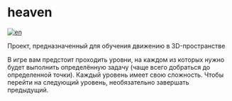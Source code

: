 # heaven
[![en](https://img.shields.io/badge/lang-en-red.svg)](https://github.com/velzevelt/heaven/blob/main/README.md)

Проект, предназначенный для обучения движению в 3D-пространстве  

В игре вам предстоит проходить уровни, на каждом из которых нужно будет выполнить определённую задачу (чаще всего добраться до определенной точки). Каждый уровень имеет свою сложность. Чтобы перейти на следующий уровень, необязательно завершать предыдущий.
